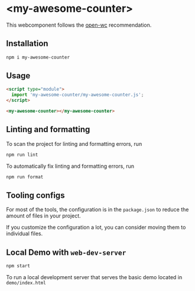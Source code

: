 # \<my-awesome-counter>

This webcomponent follows the [open-wc](https://github.com/open-wc/open-wc) recommendation.

## Installation

```bash
npm i my-awesome-counter
```

## Usage

```html
<script type="module">
  import 'my-awesome-counter/my-awesome-counter.js';
</script>

<my-awesome-counter></my-awesome-counter>
```

## Linting and formatting

To scan the project for linting and formatting errors, run

```bash
npm run lint
```

To automatically fix linting and formatting errors, run

```bash
npm run format
```


## Tooling configs

For most of the tools, the configuration is in the `package.json` to reduce the amount of files in your project.

If you customize the configuration a lot, you can consider moving them to individual files.

## Local Demo with `web-dev-server`

```bash
npm start
```

To run a local development server that serves the basic demo located in `demo/index.html`
